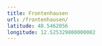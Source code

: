 ```yaml
---
title: Frontenhausen
url: /frontenhausen/
latitude: 48.5462056
longitude: 12.525329800000002
---
```

